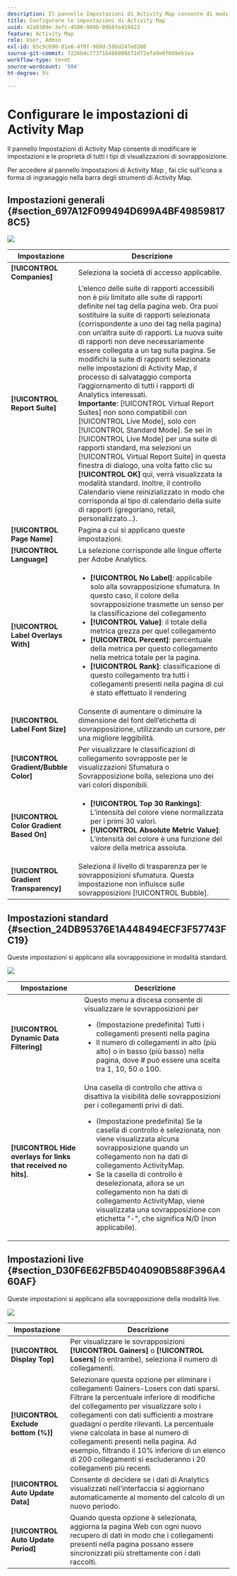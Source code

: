 ```yaml
---
description: Il pannello Impostazioni di Activity Map consente di modificare le impostazioni e le proprietà di tutti i tipi di visualizzazioni di sovrapposizione.
title: Configurare le impostazioni di Activity Map
uuid: 42a0309e-3efc-4506-989b-09b6fe419423
feature: Activity Map
role: User, Admin
exl-id: 65c9c690-81e0-4f0f-989d-586d247ed380
source-git-commit: 7226b4c77371b486006671d72efa9e0f0d9eb1ea
workflow-type: tm+mt
source-wordcount: '584'
ht-degree: 5%

---
```


# Configurare le impostazioni di Activity Map

Il pannello Impostazioni di Activity Map consente di modificare le impostazioni e le proprietà di tutti i tipi di visualizzazioni di sovrapposizione.

Per accedere al pannello Impostazioni di Activity Map , fai clic sull’icona a forma di ingranaggio nella barra degli strumenti di Activity Map.

## Impostazioni generali {#section_697A12F099494D699A4BF498598178C5}

![](assets/settings_other.png)

| Impostazione | Descrizione |
| --- | --- |
| **[!UICONTROL Companies]** | Seleziona la società di accesso applicabile. |
| **[!UICONTROL Report Suite]** | L’elenco delle suite di rapporti accessibili non è più limitato alle suite di rapporti definite nel tag della pagina web. Ora puoi sostituire la suite di rapporti selezionata (corrispondente a uno dei tag nella pagina) con un’altra suite di rapporti. La nuova suite di rapporti non deve necessariamente essere collegata a un tag sulla pagina. Se modifichi la suite di rapporti selezionata nelle impostazioni di Activity Map, il processo di salvataggio comporta l’aggiornamento di tutti i rapporti di Analytics interessati.<br>**Importante**:  [!UICONTROL Virtual Report Suites] non sono compatibili con  [!UICONTROL Live Mode], solo con  [!UICONTROL Standard Mode]. Se sei in [!UICONTROL Live Mode] per una suite di rapporti standard, ma selezioni un [!UICONTROL Virtual Report Suite] in questa finestra di dialogo, una volta fatto clic su **[!UICONTROL OK]** qui, verrà visualizzata la modalità standard. Inoltre, il controllo Calendario viene reinizializzato in modo che corrisponda al tipo di calendario della suite di rapporti (gregoriano, retail, personalizzato...). |
| **[!UICONTROL Page Name]** | Pagina a cui si applicano queste impostazioni. |
| **[!UICONTROL Language]** | La selezione corrisponde alle lingue offerte per Adobe Analytics. |
| **[!UICONTROL Label Overlays With]** | <ul><li>**[!UICONTROL No Label]**: applicabile solo alla sovrapposizione sfumatura. In questo caso, il colore della sovrapposizione trasmette un senso per la classificazione del collegamento</li><li>**[!UICONTROL Value]**: il totale della metrica grezza per quel collegamento</li><li>**[!UICONTROL Percent]**: percentuale della metrica per questo collegamento nella metrica totale per la pagina.</li><li>**[!UICONTROL Rank]**: classificazione di questo collegamento tra tutti i collegamenti presenti nella pagina di cui è stato effettuato il rendering</li></ul> |
| **[!UICONTROL Label Font Size]** | Consente di aumentare o diminuire la dimensione del font dell’etichetta di sovrapposizione, utilizzando un cursore, per una migliore leggibilità. |
| **[!UICONTROL Gradient/Bubble Color]** | Per visualizzare le classificazioni di collegamento sovrapposte per le visualizzazioni Sfumatura o Sovrapposizione bolla, seleziona uno dei vari colori disponibili. |
| **[!UICONTROL Color Gradient Based On]** | <ul><li>**[!UICONTROL Top 30 Rankings]**: L’intensità del colore viene normalizzata per i primi 30 valori.</li><li>**[!UICONTROL Absolute Metric Value]**: L’intensità del colore è una funzione del valore della metrica assoluta.</li></ul> |
| **[!UICONTROL Gradient Transparency]** | Seleziona il livello di trasparenza per le sovrapposizioni sfumatura. Questa impostazione non influisce sulle sovrapposizioni [!UICONTROL Bubble]. |

## Impostazioni standard {#section_24DB95376E1A448494ECF3F57743FC19}

Queste impostazioni si applicano alla sovrapposizione in modalità standard.

![](assets/settings_standard.png)

| Impostazione | Descrizione |
| --- | --- |
| **[!UICONTROL Dynamic Data Filtering]** | Questo menu a discesa consente di visualizzare le sovrapposizioni per<ul><li>(Impostazione predefinita) Tutti i collegamenti presenti nella pagina</li><li>Il numero di collegamenti in alto (più alto) o in basso (più basso) nella pagina, dove # può essere una scelta tra 1, 10, 50 o 100.</li></ul> |
| **[!UICONTROL Hide overlays for links that received no hits]**. | Una casella di controllo che attiva o disattiva la visibilità delle sovrapposizioni per i collegamenti privi di dati.<ul><li>(Impostazione predefinita) Se la casella di controllo è selezionata, non viene visualizzata alcuna sovrapposizione quando un collegamento non ha dati di collegamento ActivityMap.</li><li>Se la casella di controllo è deselezionata, allora se un collegamento non ha dati di collegamento ActivityMap, viene visualizzata una sovrapposizione con etichetta &quot;-&quot;, che significa N/D (non applicabile). |

## Impostazioni live {#section_D30F6E62FB5D404090B588F396A460AF}

Queste impostazioni si applicano alla sovrapposizione della modalità live.

![](assets/settings_live.png)

| Impostazione | Descrizione |
|---|---|
| **[!UICONTROL Display Top]** | Per visualizzare le sovrapposizioni **[!UICONTROL Gainers]** o **[!UICONTROL Losers]** (o entrambe), seleziona il numero di collegamenti. |
| **[!UICONTROL Exclude bottom (%)]** | Selezionare questa opzione per eliminare i collegamenti Gainers-Losers con dati sparsi. Filtrare la percentuale inferiore di modifiche del collegamento per visualizzare solo i collegamenti con dati sufficienti a mostrare guadagni o perdite rilevanti. La percentuale viene calcolata in base al numero di collegamenti presenti nella pagina. Ad esempio, filtrando il 10% inferiore di un elenco di 200 collegamenti si escluderanno i 20 collegamenti più recenti. |
| **[!UICONTROL Auto Update Data]** | Consente di decidere se i dati di Analytics visualizzati nell’interfaccia si aggiornano automaticamente al momento del calcolo di un nuovo periodo. |
| **[!UICONTROL Auto Update Period]** | Quando questa opzione è selezionata, aggiorna la pagina Web con ogni nuovo recupero di dati in modo che i collegamenti presenti nella pagina possano essere sincronizzati più strettamente con i dati raccolti. |
